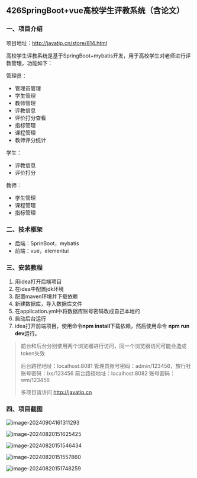 ## 426SpringBoot+vue高校学生评教系统（含论文）

### 一、项目介绍

项目地址：http://javatip.cn/store/814.html

高校学生评教系统是基于SpringBoot+mybatis开发，用于高校学生对老师进行评教管理，功能如下：

管理员：

- 管理员管理
- 学生管理
- 教师管理
- 评教信息
- 评价打分查看
- 指标管理
- 课程管理
- 教师评分统计

学生：

- 评教信息
- 评价打分

教师：

- 学生管理
- 课程管理
- 指标管理

### 二、技术框架

- 后端：SprinBoot，mybatis
- 前端：vue，elementui

### 三、安装教程

1. 用idea打开后端项目
2. 在idea中配置jdk环境
3. 配置maven环境并下载依赖
4. 新建数据库，导入数据库文件
5. 在application.yml中将数据库账号密码改成自己本地的
6. 启动后台运行
7. idea打开前端项目，使用命令**npm install**下载依赖，然后使用命令 **npm run dev**运行。

>前台和后台分别使用两个浏览器进行访问，同一个浏览器访问可能会造成token失效
>
>后台路径地址：localhost:8081  管理员账号密码：admin/123456，旅行社账号密码：lxs/123456
>前台路径地址：localhost:8082  账号密码：wm/123456
>
>多项目请访问 http://javatip.cn

### 四、项目截图

![image-20240904161311293](http://image.javatip.cn/bysj/20240904161318.png)

![image-20240820151625425](http://image.javatip.cn/bysj/20240820151625.png)

![image-20240820151546434](http://image.javatip.cn/bysj/20240820151546.png)

![image-20240820151557860](http://image.javatip.cn/bysj/20240820151557.png)

![image-20240820151748259](http://image.javatip.cn/bysj/20240820151748.png)
